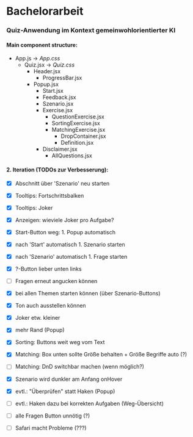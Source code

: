 # Bachelorarbeit

### Quiz-Anwendung im Kontext gemeinwohlorientierter KI

#### Main component structure:

* App.js -> *App.css*
    * Quiz.jsx -> *Quiz.css*
        * Header.jsx
            * ProgressBar.jsx
        * Popup.jsx
            * Start.jsx
            * Feedback.jsx
            * Szenario.jsx
            * Exercise.jsx
                * QuestionExercise.jsx
                * SortingExercise.jsx
                * MatchingExercise.jsx
                    * DropContainer.jsx
                    * Definition.jsx
            * Disclaimer.jsx
                * AllQuestions.jsx


#### 2. Iteration (TODOs zur Verbesserung):

* [x] Abschnitt über 'Szenario' neu starten
* [x] Tooltips: Fortschrittsbalken
* [x] Tooltips: Joker
* [x] Anzeigen: wieviele Joker pro Aufgabe?
* [x] Start-Button weg: 1. Popup automatisch
* [x] nach 'Start' automatisch 1. Szenario starten
* [x] nach 'Szenario' automatisch 1. Frage starten
* [x] ?-Button lieber unten links
* [ ] Fragen erneut angucken können
* [x] bei allen Themen starten können (über Szenario-Buttons)
* [x] Ton auch ausstellen können
* [x] Joker etw. kleiner
* [x] mehr Rand (Popup)
* [x] Sorting: Buttons weit weg vom Text
* [x] Matching: Box unten sollte Größe behalten + Größe Begriffe auto (?)
* [ ] Matching: DnD switchbar machen (wenn möglich?)
* [x] Szenario wird dunkler am Anfang onHover
  
* [x] evtl.: "Überprüfen" statt Haken (Popup)
* [ ] evtl.: Haken dazu bei korrekten Aufgaben (Weg-Übersicht)
* [ ] alle Fragen Button unnötig (?)
* [ ] Safari macht Probleme (???)